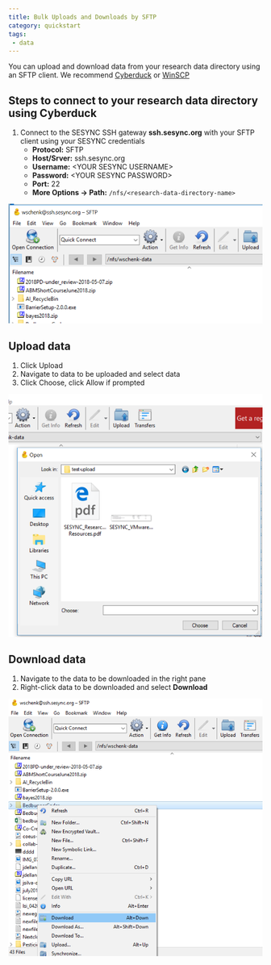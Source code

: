 ```yaml
---
title: Bulk Uploads and Downloads by SFTP
category: quickstart
tags:
 - data
---
```



You can upload and download data from your research data directory using an SFTP client. We recommend [Cyberduck](https://cyberduck.io/) or [WinSCP](https://winscp.net/eng/download.php)

## Steps to connect to your research data directory using Cyberduck

1. Connect to the SESYNC SSH gateway **ssh.sesync.org** with your SFTP client using your SESYNC credentials
   * **Protocol:** SFTP
   * **Host/Srver:** ssh.sesync.org
   * **Username:** \<YOUR SESYNC USERNAME\>
   * **Password:** \<YOUR SESYNC PASSWORD\>
   * **Port:** 22
   * **More Options -> Path:** `/nfs/<research-data-directory-name>`

![](/assets/images/sftp/cyberduck-connection.png)

## Upload data

1. Click Upload
2. Navigate to data to be uploaded and select data
3. Click Choose, click Allow if prompted



![](/assets/images/sftp/cyberduck-upload.png)

## Download data

1. Navigate to the data to be downloaded in the right pane
2. Right-click data to be downloaded and select **Download**

![](/assets/images/sftp/cyberduck-download.png)
